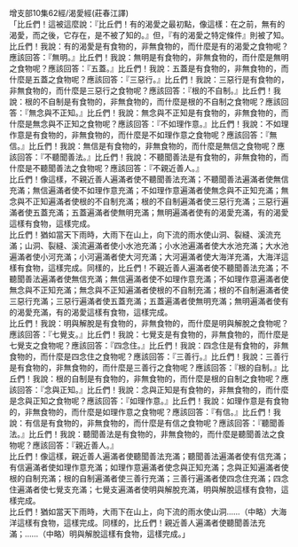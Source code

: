 增支部10集62經/渴愛經(莊春江譯)  
「比丘們！這被這麼說：『比丘們！有的渴愛之最初點，像這樣：在之前，無有的渴愛，而之後，它存在，是不被了知的。』但，『有的渴愛之特定條件』則被了知。  
比丘們！我說：有的渴愛是有食物的，非無食物的，而什麼是有的渴愛之食物呢？應該回答：『無明。』比丘們！我說：無明是有食物的，非無食物的，而什麼是無明之食物呢？應該回答：『五蓋。』比丘們！我說：五蓋是有食物的，非無食物的，而什麼是五蓋之食物呢？應該回答：『三惡行。』比丘們！我說：三惡行是有食物的，非無食物的，而什麼是三惡行之食物呢？應該回答：『根的不自制。』比丘們！我說：根的不自制是有食物的，非無食物的，而什麼是根的不自制之食物呢？應該回答：『無念與不正知。』比丘們！我說：無念與不正知是有食物的，非無食物的，而什麼是無念與不正知之食物呢？應該回答：『不如理作意。』比丘們！我說：不如理作意是有食物的，非無食物的，而什麼是不如理作意之食物呢？應該回答：『無信。』比丘們！我說：無信是有食物的，非無食物的，而什麼是無信之食物呢？應該回答：『不聽聞善法。』比丘們！我說：不聽聞善法是有食物的，非無食物的，而什麼是不聽聞善法之食物呢？應該回答：『不親近善人。』  
比丘們！像這樣，不親近善人遍滿者使不聽聞善法充滿；不聽聞善法遍滿者使無信充滿；無信遍滿者使不如理作意充滿；不如理作意遍滿者使無念與不正知充滿；無念與不正知遍滿者使根的不自制充滿；根的不自制遍滿者使三惡行充滿；三惡行遍滿者使五蓋充滿；五蓋遍滿者使無明充滿；無明遍滿者使有的渴愛充滿，有的渴愛這樣有食物，這樣完成。  
比丘們！猶如當天下雨時，大雨下在山上，向下流的雨水使山洞、裂縫、溪流充滿；山洞、裂縫、溪流遍滿者使小水池充滿；小水池遍滿者使大水池充滿；大水池遍滿者使小河充滿；小河遍滿者使大河充滿；大河遍滿者使大海洋充滿，大海洋這樣有食物，這樣完成。同樣的，比丘們！不親近善人遍滿者使不聽聞善法充滿；不聽聞善法遍滿者使無信充滿；無信遍滿者使不如理作意充滿；不如理作意遍滿者使無念與不正知充滿；無念與不正知遍滿者使根的不自制充滿；根的不自制遍滿者使三惡行充滿；三惡行遍滿者使五蓋充滿；五蓋遍滿者使無明充滿；無明遍滿者使有的渴愛充滿，有的渴愛這樣有食物，這樣完成。  
比丘們！我說：明與解脫是有食物的，非無食物的，而什麼是明與解脫之食物呢？應該回答：『七覺支。』比丘們！我說：七覺支是有食物的，非無食物的，而什麼是七覺支之食物呢？應該回答：『四念住。』比丘們！我說：四念住是有食物的，非無食物的，而什麼是四念住之食物呢？應該回答：『三善行。』比丘們！我說：三善行是有食物的，非無食物的，而什麼是三善行之食物呢？應該回答：『根的自制。』比丘們！我說：根的自制是有食物的，非無食物的，而什麼是根的自制之食物呢？應該回答：『念與正知。』比丘們！我說：念與正知是有食物的，非無食物的，而什麼是念與正知之食物呢？應該回答：『如理作意。』比丘們！我說：如理作意是有食物的，非無食物的，而什麼是如理作意之食物呢？應該回答：『有信。』比丘們！我說：有信是有食物的，非無食物的，而什麼是有信之食物呢？應該回答：『聽聞善法。』比丘們！我說：聽聞善法是有食物的，非無食物的，而什麼是聽聞善法之食物呢？應該回答：『親近善人。』  
比丘們！像這樣，親近善人遍滿者使聽聞善法充滿；聽聞善法遍滿者使有信充滿；有信遍滿者使如理作意充滿；如理作意遍滿者使念與正知充滿；念與正知遍滿者使根的自制充滿；根的自制遍滿者使三善行充滿；三善行遍滿者使四念住充滿；四念住遍滿者使七覺支充滿；七覺支遍滿者使明與解脫充滿，明與解脫這樣有食物，這樣完成。  
比丘們！猶如當天下雨時，大雨下在山上，向下流的雨水使山洞……（中略）大海洋這樣有食物，這樣完成。同樣的，比丘們！親近善人遍滿者使聽聞善法充滿；……（中略）明與解脫這樣有食物，這樣完成。」  
  
  
